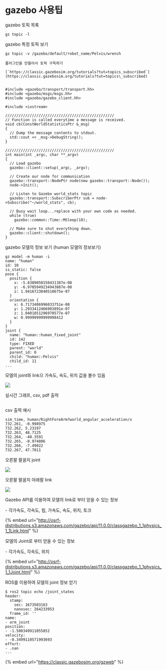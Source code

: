 # gazebo 사용팁

gazebo 토픽 목록

&#x20;`gz topic -l`

gazebo 특정 토픽 보기&#x20;

`gz topic -v /gazebo/default/robot_name/Pelvis/wrench`

`플러그인을 만들어서 토픽 구독하기`&#x20;

``[`https://classic.gazebosim.org/tutorials?tut=topics_subscribed`](https://classic.gazebosim.org/tutorials?tut=topics\_subscribed)``

```

#include <gazebo/transport/transport.hh>
#include <gazebo/msgs/msgs.hh>
#include <gazebo/gazebo_client.hh>

#include <iostream>

/////////////////////////////////////////////////
// Function is called everytime a message is received.
void cb(ConstWorldStatisticsPtr &_msg)
{
  // Dump the message contents to stdout.
  std::cout << _msg->DebugString();
}

/////////////////////////////////////////////////
int main(int _argc, char **_argv)
{
  // Load gazebo
  gazebo::client::setup(_argc, _argv);

  // Create our node for communication
  gazebo::transport::NodePtr node(new gazebo::transport::Node());
  node->Init();

  // Listen to Gazebo world_stats topic
  gazebo::transport::SubscriberPtr sub = node->Subscribe("~/world_stats", cb);

  // Busy wait loop...replace with your own code as needed.
  while (true)
    gazebo::common::Time::MSleep(10);

  // Make sure to shut everything down.
  gazebo::client::shutdown();
}

```

gazebo 모델의 정보 보기 (human 모델의 정보보기)

```
gz model -m human -i
name: "human"
id: 10
is_static: false
pose {
  position {
    x: -5.8389050150431387e-08
    y: -6.9705949234943887e-08
    z: 1.9416723040510675e-07
  }
  orientation {
    x: 6.7173406996033751e-08
    y: 1.2933412466903891e-07
    z: 1.0401851296970577e-07
    w: 0.99999999999998412
  }
}
joint {
  name: "human::human_fixed_joint"
  id: 142
  type: FIXED
  parent: "world"
  parent_id: 0
  child: "human::Pelvis"
  child_id: 11
...
```



모델의 joint와 link으 가속도, 속도, 위치 값을 볼수 있음&#x20;

![](<../.gitbook/assets/image (1) (2).png>)



실시간 그래프, csv, pdf 출력

<figure><img src="../.gitbook/assets/gazebo_plot.gif" alt=""><figcaption></figcaption></figure>

csv 출력 예시

```
sim_time, human/RightForeArm?world_angular_acceleration/x
732.261, -0.998975
732.262, 5.23197
732.263, 48.7125
732.264, -40.3591
732.265, -0.974806
732.266, -7.49022
732.267, 47.7811
```



오른팔 팔꿈치 joint

![](<../.gitbook/assets/image (2).png>)

오른팔 팔꿈치 아래팔  link

![](<../.gitbook/assets/image (5).png>)





Gazebo API를 이용하여 모델의 link로 부터 얻을 수 있는 정보

&#x20;\- 각가속도, 각속도, 힘, 가속도, 속도, 위치, 토크&#x20;

{% embed url="http://osrf-distributions.s3.amazonaws.com/gazebo/api/11.0.0/classgazebo_1_1physics_1_1Link.html" %}

모델의 Joint로 부터 얻을 수 있는 정보

&#x20;\- 각가속도, 각속도, 위치

{% embed url="http://osrf-distributions.s3.amazonaws.com/gazebo/api/11.0.0/classgazebo_1_1physics_1_1Joint.html" %}

ROS를 이용하여 모델의 joint 정보 얻기&#x20;

```
$ ros2 topic echo /joint_states
header:
  stamp:
    sec: 1673503163
    nanosec: 264233953
  frame_id: ''
name:
- arm_joint
position:
- -1.500349911055852
velocity:
- -0.3499110571993693
effort:
- .nan
---
```

{% embed url="https://classic.gazebosim.org/gzweb" %}
